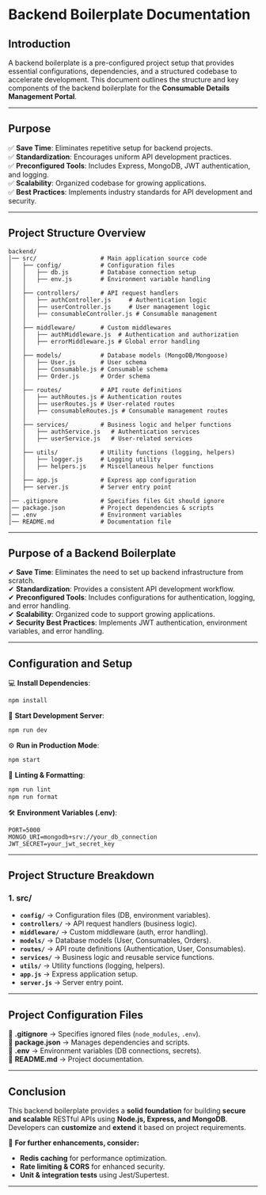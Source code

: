 # **Backend Boilerplate Documentation**  

## **Introduction**  
A backend boilerplate is a pre-configured project setup that provides essential configurations, dependencies, and a structured codebase to accelerate development. This document outlines the structure and key components of the backend boilerplate for the **Consumable Details Management Portal**.  

---

## **Purpose**  
✅ **Save Time**: Eliminates repetitive setup for backend projects.  
✅ **Standardization**: Encourages uniform API development practices.  
✅ **Preconfigured Tools**: Includes Express, MongoDB, JWT authentication, and logging.  
✅ **Scalability**: Organized codebase for growing applications.  
✅ **Best Practices**: Implements industry standards for API development and security.  

---

## **Project Structure Overview**  

```
backend/
│── src/                  # Main application source code
│   ├── config/           # Configuration files
│   │   ├── db.js         # Database connection setup
│   │   ├── env.js        # Environment variable handling
│   │
│   ├── controllers/      # API request handlers
│   │   ├── authController.js     # Authentication logic
│   │   ├── userController.js     # User management logic
│   │   ├── consumableController.js # Consumable management
│   │
│   ├── middleware/       # Custom middlewares
│   │   ├── authMiddleware.js  # Authentication and authorization
│   │   ├── errorMiddleware.js # Global error handling
│   │
│   ├── models/           # Database models (MongoDB/Mongoose)
│   │   ├── User.js       # User schema
│   │   ├── Consumable.js # Consumable schema
│   │   ├── Order.js      # Order schema
│   │
│   ├── routes/           # API route definitions
│   │   ├── authRoutes.js # Authentication routes
│   │   ├── userRoutes.js # User-related routes
│   │   ├── consumableRoutes.js # Consumable management routes
│   │
│   ├── services/         # Business logic and helper functions
│   │   ├── authService.js   # Authentication services
│   │   ├── userService.js   # User-related services
│   │
│   ├── utils/            # Utility functions (logging, helpers)
│   │   ├── logger.js     # Logging utility
│   │   ├── helpers.js    # Miscellaneous helper functions
│   │
│   ├── app.js            # Express app configuration
│   ├── server.js         # Server entry point
│
│── .gitignore            # Specifies files Git should ignore
│── package.json          # Project dependencies & scripts
│── .env                  # Environment variables
│── README.md             # Documentation file
```

---

## **Purpose of a Backend Boilerplate**  
✔ **Save Time**: Eliminates the need to set up backend infrastructure from scratch.  
✔ **Standardization**: Provides a consistent API development workflow.  
✔ **Preconfigured Tools**: Includes configurations for authentication, logging, and error handling.  
✔ **Scalability**: Organized code to support growing applications.  
✔ **Security Best Practices**: Implements JWT authentication, environment variables, and error handling.  

---

## **Configuration and Setup**  

💻 **Install Dependencies**:  
```sh
npm install
```

🚀 **Start Development Server**:  
```sh
npm run dev
```

⚙ **Run in Production Mode**:  
```sh
npm start
```

🔎 **Linting & Formatting**:  
```sh
npm run lint
npm run format
```

🛠 **Environment Variables (.env)**:  
```plaintext
PORT=5000
MONGO_URI=mongodb+srv://your_db_connection
JWT_SECRET=your_jwt_secret_key
```

---

## **Project Structure Breakdown**  

### **1. src/**  
- **`config/`** → Configuration files (DB, environment variables).  
- **`controllers/`** → API request handlers (business logic).  
- **`middleware/`** → Custom middleware (auth, error handling).  
- **`models/`** → Database models (User, Consumables, Orders).  
- **`routes/`** → API route definitions (Authentication, User, Consumables).  
- **`services/`** → Business logic and reusable service functions.  
- **`utils/`** → Utility functions (logging, helpers).  
- **`app.js`** → Express application setup.  
- **`server.js`** → Server entry point.  

---

## **Project Configuration Files**  
📌 **.gitignore** → Specifies ignored files (`node_modules`, `.env`).  
📌 **package.json** → Manages dependencies and scripts.  
📌 **.env** → Environment variables (DB connections, secrets).  
📌 **README.md** → Project documentation.  

---

## **Conclusion**  
This backend boilerplate provides a **solid foundation** for building **secure and scalable** RESTful APIs using **Node.js, Express, and MongoDB**. Developers can **customize** and **extend** it based on project requirements.  

🚀 **For further enhancements, consider:**  
- **Redis caching** for performance optimization.  
- **Rate limiting & CORS** for enhanced security.  
- **Unit & integration tests** using Jest/Supertest.  

---